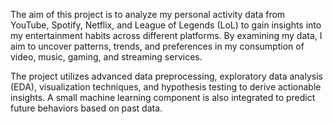 
The aim of this project is to analyze my personal activity data from YouTube, Spotify, Netflix, and League of Legends (LoL) to gain insights into my entertainment habits across different platforms. By examining my data, I aim to uncover patterns, trends, and preferences in my consumption of video, music, gaming, and streaming services.

The project utilizes advanced data preprocessing, exploratory data analysis (EDA), visualization techniques, and hypothesis testing to derive actionable insights. A small machine learning component is also integrated to predict future behaviors based on past data.
